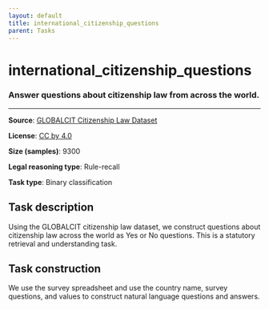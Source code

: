 ```yaml
---
layout: default
title: international_citizenship_questions
parent: Tasks
---
```

# international_citizenship_questions 

### Answer questions about citizenship law from across the world.
---


**Source**: [GLOBALCIT Citizenship Law Dataset](https://globalcit.eu/modes-acquisition-citizenship/)

**License**: [CC by 4.0](https://creativecommons.org/licenses/by/4.0/)

**Size (samples)**: 9300

**Legal reasoning type**: Rule-recall

**Task type**: Binary classification

## Task description

Using the GLOBALCIT citizenship law dataset, we construct questions about citizenship law across the world as Yes or No questions. This is a statutory retrieval and understanding task.

## Task construction

We use the survey spreadsheet and use the country name, survey questions, and values to construct natural language questions and answers.


